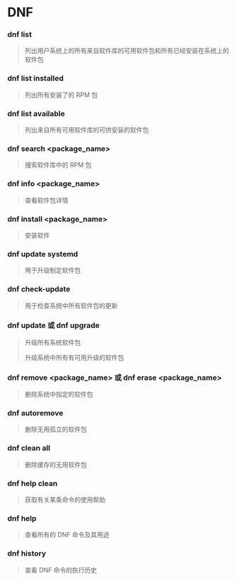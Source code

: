 # DNF

### dnf list

> 列出用户系统上的所有来自软件库的可用软件包和所有已经安装在系统上的软件包

### dnf list installed

> 列出所有安装了的 RPM 包

### dnf list available

> 列出来自所有可用软件库的可供安装的软件包

### dnf search <package_name>

> 搜索软件库中的 RPM 包

### dnf info <package_name>

 > 查看软件包详情

### dnf install <package_name>

> 安装软件

### dnf update systemd

> 用于升级制定软件包

### dnf check-update

> 用于检查系统中所有软件包的更新

### dnf update 或 dnf upgrade

> 升级所有系统软件包
>
> 升级系统中所有有可用升级的软件包

### dnf remove <package_name> 或 dnf erase <package_name>

> 删除系统中指定的软件包

### dnf autoremove

> 删除无用孤立的软件包

### dnf clean all

> 删除缓存的无用软件包

### dnf help clean

> 获取有关某条命令的使用帮助

### dnf help

> 查看所有的 DNF 命令及其用途

### dnf history

> 查看 DNF 命令的执行历史

